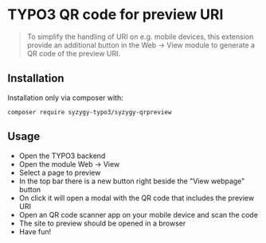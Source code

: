 # TYPO3 QR code for preview URI

> To simplify the handling of URI on e.g. mobile devices, this extension provide an additional button in the Web -> View module to generate a QR code of the preview URI.

## Installation

Installation only via composer with:

```
composer require syzygy-typo3/syzygy-qrpreview
```

## Usage

- Open the TYPO3 backend
- Open the module Web -> View
- Select a page to preview
- In the top bar there is a new button right beside the "View webpage" button
- On click it will open a modal with the QR code that includes the preview URI
- Open an QR code scanner app on your mobile device and scan the code
- The site to preview should be opened in a browser 
- Have fun!
